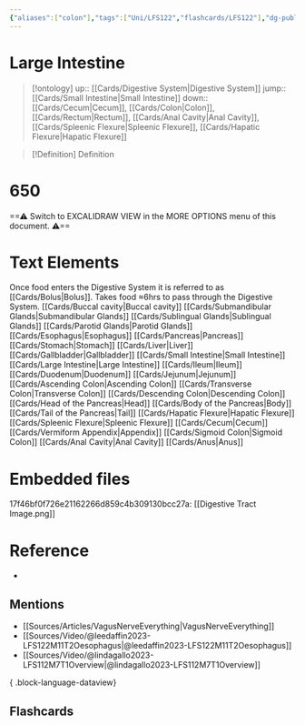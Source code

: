 ```yaml
---
{"aliases":["colon"],"tags":["Uni/LFS122","flashcards/LFS122"],"dg-publish":true,"permalink":"/cards/large-intestine/","dgPassFrontmatter":true}
---
```


# Large Intestine

> [!ontology]
> up:: [[Cards/Digestive System\|Digestive System]]
> jump:: [[Cards/Small Intestine\|Small Intestine]]
> down:: [[Cards/Cecum\|Cecum]], [[Cards/Colon\|Colon]], [[Cards/Rectum\|Rectum]], [[Cards/Anal Cavity\|Anal Cavity]], [[Cards/Spleenic Flexure\|Spleenic Flexure]], [[Cards/Hapatic Flexure\|Hapatic Flexure]]

> [!Definition] Definition
> 


<div class="transclusion internal-embed is-loaded"><div class="markdown-embed">

<div class="markdown-embed-title">

# 650

</div>



==⚠  Switch to EXCALIDRAW VIEW in the MORE OPTIONS menu of this document. ⚠==
# Text Elements
Once food enters the Digestive System it is referred to as [[Cards/Bolus\|Bolus]]. 
Takes food ≈6hrs to pass through the Digestive System. 
[[Cards/Buccal cavity\|Buccal cavity]] 
[[Cards/Submandibular Glands\|Submandibular Glands]] 
[[Cards/Sublingual Glands\|Sublingual Glands]] 
[[Cards/Parotid Glands\|Parotid Glands]] 
[[Cards/Esophagus\|Esophagus]] 
[[Cards/Pancreas\|Pancreas]] 
[[Cards/Stomach\|Stomach]] 
[[Cards/Liver\|Liver]] 
[[Cards/Gallbladder\|Gallbladder]] 
[[Cards/Small Intestine\|Small Intestine]] 
[[Cards/Large Intestine\|Large Intestine]] 
[[Cards/Ileum\|Ileum]] 
[[Cards/Duodenum\|Duodenum]] 
[[Cards/Jejunum\|Jejunum]] 
[[Cards/Ascending Colon\|Ascending Colon]] 
[[Cards/Transverse Colon\|Transverse Colon]] 
[[Cards/Descending Colon\|Descending Colon]] 
[[Cards/Head of the Pancreas\|Head]] 
[[Cards/Body of the Pancreas\|Body]] 
[[Cards/Tail of the Pancreas\|Tail]] 
[[Cards/Hapatic Flexure\|Hapatic Flexure]] 
[[Cards/Spleenic Flexure\|Spleenic Flexure]] 
[[Cards/Cecum\|Cecum]] 
[[Cards/Vermiform Appendix\|Appendix]] 
[[Cards/Sigmoid Colon\|Sigmoid Colon]] 
[[Cards/Anal Cavity\|Anal Cavity]] 
[[Cards/Anus\|Anus]] 

# Embedded files
17f46bf0f726e21162266d859c4b309130bcc27a: [[Digestive Tract Image.png]]



</div></div>

# Reference
- 

## Mentions
- [[Sources/Articles/VagusNerveEverything\|VagusNerveEverything]]
- [[Sources/Video/@leedaffin2023-LFS122M11T2Oesophagus\|@leedaffin2023-LFS122M11T2Oesophagus]]
- [[Sources/Video/@lindagallo2023-LFS112M7T1Overview\|@lindagallo2023-LFS112M7T1Overview]]

{ .block-language-dataview}

## Flashcards

